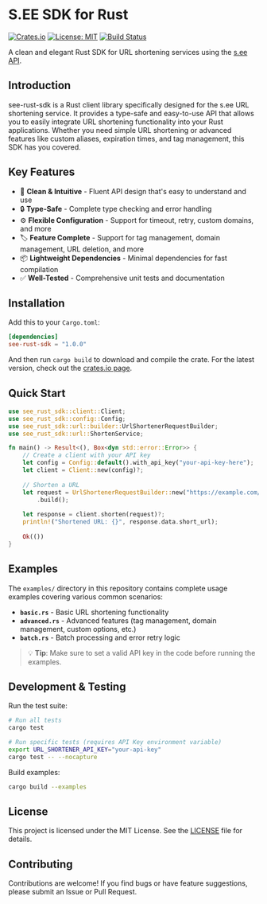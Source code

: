 # S.EE SDK for Rust

[![Crates.io](https://img.shields.io/crates/v/see-rust-sdk.svg)](https://crates.io/crates/see-rust-sdk)
[![License: MIT](https://img.shields.io/badge/License-MIT-blue.svg)](https://opensource.org/licenses/MIT)
[![Build Status](https://github.com/sdotee/sdk.rs/actions/workflows/cargo.yml/badge.svg)](https://github.com/sdotee/sdk.rs/actions)

A clean and elegant Rust SDK for URL shortening services using the [s.ee API](https://s.ee).

## Introduction

see-rust-sdk is a Rust client library specifically designed for the s.ee URL shortening service. It provides a type-safe and easy-to-use API that allows you to easily integrate URL shortening functionality into your Rust applications. Whether you need simple URL shortening or advanced features like custom aliases, expiration times, and tag management, this SDK has you covered.

## Key Features

- 🚀 **Clean & Intuitive** - Fluent API design that's easy to understand and use
- 🔒 **Type-Safe** - Complete type checking and error handling
- ⚙️ **Flexible Configuration** - Support for timeout, retry, custom domains, and more
- 🏷️ **Feature Complete** - Support for tag management, domain management, URL deletion, and more
- 📦 **Lightweight Dependencies** - Minimal dependencies for fast compilation
- ✅ **Well-Tested** - Comprehensive unit tests and documentation

## Installation

Add this to your `Cargo.toml`:

```toml
[dependencies]
see-rust-sdk = "1.0.0"
```

And then run `cargo build` to download and compile the crate. For the latest version, check out the [crates.io page](https://crates.io/crates/see-rust-sdk).

## Quick Start

```rust
use see_rust_sdk::client::Client;
use see_rust_sdk::config::Config;
use see_rust_sdk::url::builder::UrlShortenerRequestBuilder;
use see_rust_sdk::url::ShortenService;

fn main() -> Result<(), Box<dyn std::error::Error>> {
    // Create a client with your API key
    let config = Config::default().with_api_key("your-api-key-here");
    let client = Client::new(config)?;
    
    // Shorten a URL
    let request = UrlShortenerRequestBuilder::new("https://example.com/very/long/url")?
        .build();
    
    let response = client.shorten(request)?;
    println!("Shortened URL: {}", response.data.short_url);
    
    Ok(())
}
```

## Examples

The `examples/` directory in this repository contains complete usage examples covering various common scenarios:

- **`basic.rs`** - Basic URL shortening functionality
- **`advanced.rs`** - Advanced features (tag management, domain management, custom options, etc.)
- **`batch.rs`** - Batch processing and error retry logic

> 💡 **Tip**: Make sure to set a valid API key in the code before running the examples.

## Development & Testing

Run the test suite:

```bash
# Run all tests
cargo test

# Run specific tests (requires API Key environment variable)
export URL_SHORTENER_API_KEY="your-api-key"
cargo test -- --nocapture
```

Build examples:

```bash
cargo build --examples
```

## License

This project is licensed under the MIT License. See the [LICENSE](LICENSE) file for details.

## Contributing

Contributions are welcome! If you find bugs or have feature suggestions, please submit an Issue or Pull Request.

